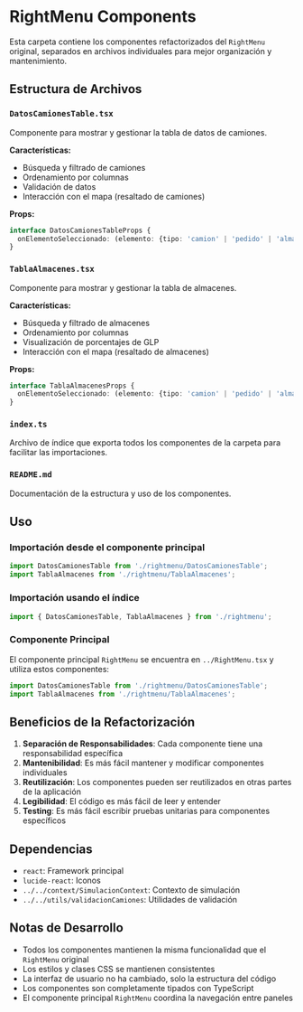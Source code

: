 # RightMenu Components

Esta carpeta contiene los componentes refactorizados del `RightMenu` original, separados en archivos individuales para mejor organización y mantenimiento.

## Estructura de Archivos

### `DatosCamionesTable.tsx`
Componente para mostrar y gestionar la tabla de datos de camiones.

**Características:**
- Búsqueda y filtrado de camiones
- Ordenamiento por columnas
- Validación de datos
- Interacción con el mapa (resaltado de camiones)

**Props:**
```typescript
interface DatosCamionesTableProps {
  onElementoSeleccionado: (elemento: {tipo: 'camion' | 'pedido' | 'almacen', id: string} | null) => void;
}
```

### `TablaAlmacenes.tsx`
Componente para mostrar y gestionar la tabla de almacenes.

**Características:**
- Búsqueda y filtrado de almacenes
- Ordenamiento por columnas
- Visualización de porcentajes de GLP
- Interacción con el mapa (resaltado de almacenes)

**Props:**
```typescript
interface TablaAlmacenesProps {
  onElementoSeleccionado: (elemento: {tipo: 'camion' | 'pedido' | 'almacen', id: string} | null) => void;
}
```

### `index.ts`
Archivo de índice que exporta todos los componentes de la carpeta para facilitar las importaciones.

### `README.md`
Documentación de la estructura y uso de los componentes.

## Uso

### Importación desde el componente principal
```typescript
import DatosCamionesTable from './rightmenu/DatosCamionesTable';
import TablaAlmacenes from './rightmenu/TablaAlmacenes';
```

### Importación usando el índice
```typescript
import { DatosCamionesTable, TablaAlmacenes } from './rightmenu';
```

### Componente Principal
El componente principal `RightMenu` se encuentra en `../RightMenu.tsx` y utiliza estos componentes:

```typescript
import DatosCamionesTable from './rightmenu/DatosCamionesTable';
import TablaAlmacenes from './rightmenu/TablaAlmacenes';
```

## Beneficios de la Refactorización

1. **Separación de Responsabilidades**: Cada componente tiene una responsabilidad específica
2. **Mantenibilidad**: Es más fácil mantener y modificar componentes individuales
3. **Reutilización**: Los componentes pueden ser reutilizados en otras partes de la aplicación
4. **Legibilidad**: El código es más fácil de leer y entender
5. **Testing**: Es más fácil escribir pruebas unitarias para componentes específicos

## Dependencias

- `react`: Framework principal
- `lucide-react`: Iconos
- `../../context/SimulacionContext`: Contexto de simulación
- `../../utils/validacionCamiones`: Utilidades de validación

## Notas de Desarrollo

- Todos los componentes mantienen la misma funcionalidad que el `RightMenu` original
- Los estilos y clases CSS se mantienen consistentes
- La interfaz de usuario no ha cambiado, solo la estructura del código
- Los componentes son completamente tipados con TypeScript
- El componente principal `RightMenu` coordina la navegación entre paneles 